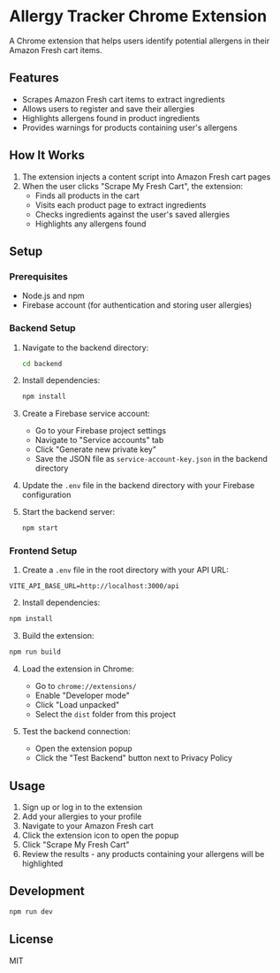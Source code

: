 # Allergy Tracker Chrome Extension

A Chrome extension that helps users identify potential allergens in their Amazon Fresh cart items.

## Features

- Scrapes Amazon Fresh cart items to extract ingredients
- Allows users to register and save their allergies
- Highlights allergens found in product ingredients
- Provides warnings for products containing user's allergens

## How It Works

1. The extension injects a content script into Amazon Fresh cart pages
2. When the user clicks "Scrape My Fresh Cart", the extension:
   - Finds all products in the cart
   - Visits each product page to extract ingredients
   - Checks ingredients against the user's saved allergies
   - Highlights any allergens found

## Setup

### Prerequisites

- Node.js and npm
- Firebase account (for authentication and storing user allergies)

### Backend Setup

1. Navigate to the backend directory:
   ```bash
   cd backend
   ```

2. Install dependencies:
   ```bash
   npm install
   ```

3. Create a Firebase service account:
   - Go to your Firebase project settings
   - Navigate to "Service accounts" tab
   - Click "Generate new private key"
   - Save the JSON file as `service-account-key.json` in the backend directory

4. Update the `.env` file in the backend directory with your Firebase configuration

5. Start the backend server:
   ```bash
   npm start
   ```

### Frontend Setup

1. Create a `.env` file in the root directory with your API URL:

```
VITE_API_BASE_URL=http://localhost:3000/api
```

2. Install dependencies:

```bash
npm install
```

3. Build the extension:

```bash
npm run build
```

4. Load the extension in Chrome:
   - Go to `chrome://extensions/`
   - Enable "Developer mode"
   - Click "Load unpacked"
   - Select the `dist` folder from this project
   
5. Test the backend connection:
   - Open the extension popup
   - Click the "Test Backend" button next to Privacy Policy

## Usage

1. Sign up or log in to the extension
2. Add your allergies to your profile
3. Navigate to your Amazon Fresh cart
4. Click the extension icon to open the popup
5. Click "Scrape My Fresh Cart"
6. Review the results - any products containing your allergens will be highlighted

## Development

```bash
npm run dev
```

## License

MIT